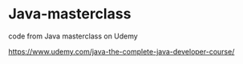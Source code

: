 # Java-masterclass
code from Java masterclass on Udemy

https://www.udemy.com/java-the-complete-java-developer-course/

